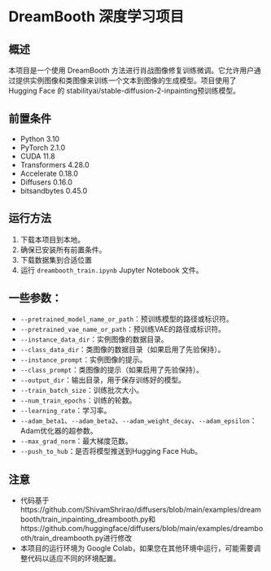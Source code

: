 # DreamBooth 深度学习项目

## 概述

本项目是一个使用 DreamBooth 方法进行肖战图像修复训练微调。它允许用户通过提供实例图像和类图像来训练一个文本到图像的生成模型。项目使用了 Hugging Face 的 stabilityai/stable-diffusion-2-inpainting预训练模型。

## 前置条件

- Python 3.10
- PyTorch 2.1.0
- CUDA 11.8
- Transformers 4.28.0
- Accelerate 0.18.0
- Diffusers 0.16.0
- bitsandbytes 0.45.0

## 运行方法

1. 下载本项目到本地。
2. 确保已安装所有前置条件。
3. 下载数据集到合适位置
4. 运行 `dreambooth_train.ipynb` Jupyter Notebook 文件。

## 一些参数：

- `--pretrained_model_name_or_path`：预训练模型的路径或标识符。
- `--pretrained_vae_name_or_path`：预训练VAE的路径或标识符。
- `--instance_data_dir`：实例图像的数据目录。
- `--class_data_dir`：类图像的数据目录（如果启用了先验保持）。
- `--instance_prompt`：实例图像的提示。
- `--class_prompt`：类图像的提示（如果启用了先验保持）。
- `--output_dir`：输出目录，用于保存训练好的模型。
- `--train_batch_size`：训练批次大小。
- `--num_train_epochs`：训练的轮数。
- `--learning_rate`：学习率。
- `--adam_beta1`、`--adam_beta2`、`--adam_weight_decay`、`--adam_epsilon`：Adam优化器的超参数。
- `--max_grad_norm`：最大梯度范数。
- `--push_to_hub`：是否将模型推送到Hugging Face Hub。

## 注意

- 代码基于https://github.com/ShivamShrirao/diffusers/blob/main/examples/dreambooth/train_inpainting_dreambooth.py和https://github.com/huggingface/diffusers/blob/main/examples/dreambooth/train_dreambooth.py进行修改
- 本项目的运行环境为 Google Colab，如果您在其他环境中运行，可能需要调整代码以适应不同的环境配置。

